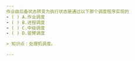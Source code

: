 ```yaml
---
作业由后备状态转变为执行状态是通过以下那个调度程序实现的
- ( ) A.作业调度 
- ( ) B.进程调度 
- ( ) C.中级调度 
- ( ) D.驱臂调度

> 知识点：处理机调度。

---
```

